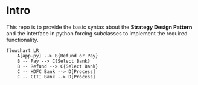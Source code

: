 # Intro
This repo is to provide the basic syntax about the **Strategy Design Pattern** and the interface in python forcing subclasses to implement the required functionality.

```mermaid
flowchart LR
    A[app.py] --> B{Refund or Pay}
    B -- Pay --> C{Select Bank}
    B -- Refund --> C{Select Bank}
    C -- HDFC Bank --> D[Process]
    C -- CITI Bank --> D[Process]
```